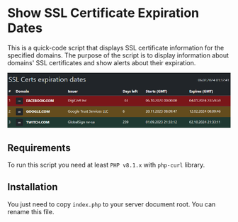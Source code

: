 # Show SSL Certificate Expiration Dates
This is a quick-code script that displays SSL certificate information for the specified domains. The purpose of the script is to display information about domains' SSL certificates and show alerts about their expiration.

![Demo Screenshot](demo.png)

## Requirements
To run this script you need at least `PHP v8.1.x` with `php-curl` library.

## Installation
You just need to copy `index.php` to your server document root. You can rename this file.
